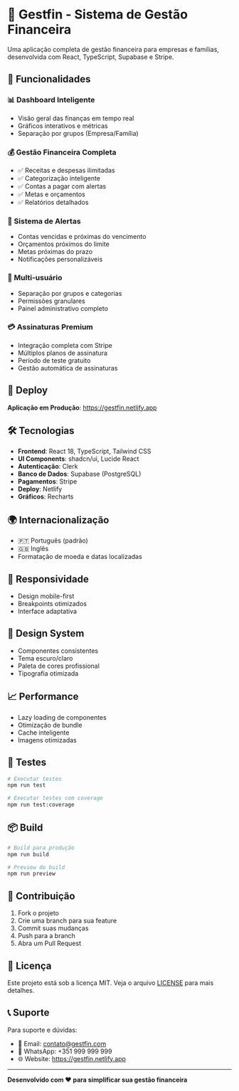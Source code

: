 # 🏦 Gestfin - Sistema de Gestão Financeira

Uma aplicação completa de gestão financeira para empresas e famílias, desenvolvida com React, TypeScript, Supabase e Stripe.

## 🌟 Funcionalidades

### 📊 Dashboard Inteligente
- Visão geral das finanças em tempo real
- Gráficos interativos e métricas
- Separação por grupos (Empresa/Família)

### 💰 Gestão Financeira Completa
- ✅ Receitas e despesas ilimitadas
- ✅ Categorização inteligente
- ✅ Contas a pagar com alertas
- ✅ Metas e orçamentos
- ✅ Relatórios detalhados

### 🔔 Sistema de Alertas
- Contas vencidas e próximas do vencimento
- Orçamentos próximos do limite
- Metas próximas do prazo
- Notificações personalizáveis

### 👥 Multi-usuário
- Separação por grupos e categorias
- Permissões granulares
- Painel administrativo completo

### 💳 Assinaturas Premium
- Integração completa com Stripe
- Múltiplos planos de assinatura
- Período de teste gratuito
- Gestão automática de assinaturas

## 🚀 Deploy

**Aplicação em Produção**: https://gestfin.netlify.app

## 🛠️ Tecnologias

- **Frontend**: React 18, TypeScript, Tailwind CSS
- **UI Components**: shadcn/ui, Lucide React
- **Autenticação**: Clerk
- **Banco de Dados**: Supabase (PostgreSQL)
- **Pagamentos**: Stripe
- **Deploy**: Netlify
- **Gráficos**: Recharts



## 🌍 Internacionalização

- 🇵🇹 Português (padrão)
- 🇬🇧 Inglês
- Formatação de moeda e datas localizadas

## 📱 Responsividade

- Design mobile-first
- Breakpoints otimizados
- Interface adaptativa

## 🎨 Design System

- Componentes consistentes
- Tema escuro/claro
- Paleta de cores profissional
- Tipografia otimizada

## 📈 Performance

- Lazy loading de componentes
- Otimização de bundle
- Cache inteligente
- Imagens otimizadas

## 🧪 Testes

```bash
# Executar testes
npm run test

# Executar testes com coverage
npm run test:coverage
```

## 📦 Build

```bash
# Build para produção
npm run build

# Preview do build
npm run preview
```

## 🤝 Contribuição

1. Fork o projeto
2. Crie uma branch para sua feature
3. Commit suas mudanças
4. Push para a branch
5. Abra um Pull Request

## 📄 Licença

Este projeto está sob a licença MIT. Veja o arquivo [LICENSE](LICENSE) para mais detalhes.

## 📞 Suporte

Para suporte e dúvidas:
- 📧 Email: contato@gestfin.com
- 📱 WhatsApp: +351 999 999 999
- 🌐 Website: https://gestfin.netlify.app

---

**Desenvolvido com ❤️ para simplificar sua gestão financeira**
